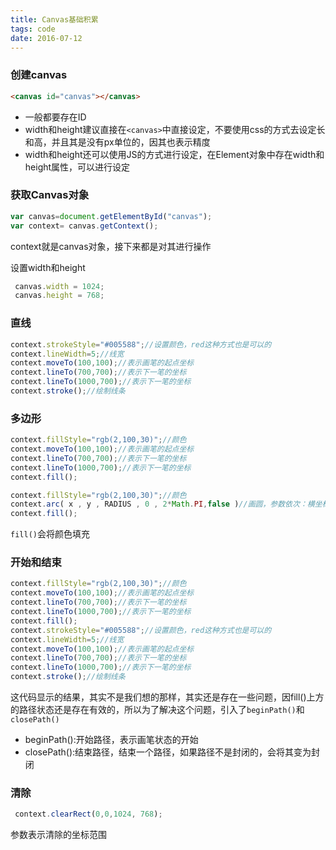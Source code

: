 ```yaml
---
title: Canvas基础积累
tags: code
date: 2016-07-12
---
```

### 创建canvas

```html
<canvas id="canvas"></canvas>
```

- 一般都要存在ID
- width和height建议直接在`<canvas>`中直接设定，不要使用css的方式去设定长和高，并且其是没有px单位的，因其也表示精度
- width和height还可以使用JS的方式进行设定，在Element对象中存在width和height属性，可以进行设定

<!-- more -->

### 获取Canvas对象

```javascript
var canvas=document.getElementById("canvas");
var context= canvas.getContext();
```

context就是canvas对象，接下来都是对其进行操作

设置width和height

```javascript
 canvas.width = 1024;
 canvas.height = 768;
```

### 直线

```javascript
context.strokeStyle="#005588";//设置颜色，red这种方式也是可以的
context.lineWidth=5;//线宽
context.moveTo(100,100);//表示画笔的起点坐标
context.lineTo(700,700);//表示下一笔的坐标
context.lineTo(1000,700);//表示下一笔的坐标
context.stroke();//绘制线条
```

### 多边形

```javascript
context.fillStyle="rgb(2,100,30)";//颜色
context.moveTo(100,100);//表示画笔的起点坐标
context.lineTo(700,700);//表示下一笔的坐标
context.lineTo(1000,700);//表示下一笔的坐标
context.fill();
```

```javascript
context.fillStyle="rgb(2,100,30)";//颜色
context.arc( x , y , RADIUS , 0 , 2*Math.PI,false )//画圆，参数依次：横坐标，纵坐标，半径，画圆起点，画圆终点，是否为顺时针方向画圆
context.fill();
```

`fill()`会将颜色填充

### 开始和结束

```javascript
context.fillStyle="rgb(2,100,30)";//颜色
context.moveTo(100,100);//表示画笔的起点坐标
context.lineTo(700,700);//表示下一笔的坐标
context.lineTo(1000,700);//表示下一笔的坐标
context.fill();
context.strokeStyle="#005588";//设置颜色，red这种方式也是可以的
context.lineWidth=5;//线宽
context.moveTo(100,100);//表示画笔的起点坐标
context.lineTo(700,700);//表示下一笔的坐标
context.lineTo(1000,700);//表示下一笔的坐标
context.stroke();//绘制线条
```

这代码显示的结果，其实不是我们想的那样，其实还是存在一些问题，因fill()上方的路径状态还是存在有效的，所以为了解决这个问题，引入了`beginPath()`和`closePath()`

- beginPath():开始路径，表示画笔状态的开始
- closePath():结束路径，结束一个路径，如果路径不是封闭的，会将其变为封闭

### 清除

```javascript
 context.clearRect(0,0,1024, 768);
```

参数表示清除的坐标范围